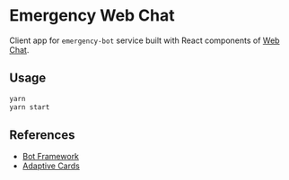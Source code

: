 # Emergency Web Chat

Client app for `emergency-bot` service built with React components of [Web Chat](https://github.com/Microsoft/BotFramework-WebChat).

## Usage

```bash
yarn
yarn start
```

## References
- [Bot Framework](https://dev.botframework.com/)
- [Adaptive Cards](https://adaptivecards.io/)
